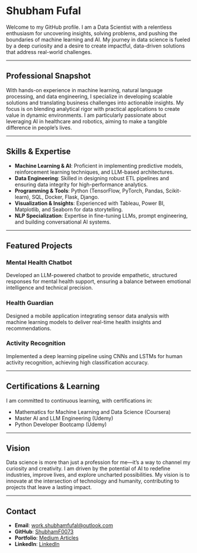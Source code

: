 # Shubham Fufal

Welcome to my GitHub profile. I am a Data Scientist with a relentless enthusiasm for uncovering insights, solving problems, and pushing the boundaries of machine learning and AI. My journey in data science is fueled by a deep curiosity and a desire to create impactful, data-driven solutions that address real-world challenges.

---

## Professional Snapshot
With hands-on experience in machine learning, natural language processing, and data engineering, I specialize in developing scalable solutions and translating business challenges into actionable insights. My focus is on blending analytical rigor with practical applications to create value in dynamic environments. I am particularly passionate about leveraging AI in healthcare and robotics, aiming to make a tangible difference in people’s lives.

---

## Skills & Expertise
- **Machine Learning & AI**: Proficient in implementing predictive models, reinforcement learning techniques, and LLM-based architectures.
- **Data Engineering**: Skilled in designing robust ETL pipelines and ensuring data integrity for high-performance analytics.
- **Programming & Tools**: Python (TensorFlow, PyTorch, Pandas, Scikit-learn), SQL, Docker, Flask, Django.
- **Visualization & Insights**: Experienced with Tableau, Power BI, Matplotlib, and Seaborn for data storytelling.
- **NLP Specialization**: Expertise in fine-tuning LLMs, prompt engineering, and building conversational AI systems.

---

## Featured Projects
### Mental Health Chatbot
Developed an LLM-powered chatbot to provide empathetic, structured responses for mental health support, ensuring a balance between emotional intelligence and technical precision.

### Health Guardian
Designed a mobile application integrating sensor data analysis with machine learning models to deliver real-time health insights and recommendations.

### Activity Recognition
Implemented a deep learning pipeline using CNNs and LSTMs for human activity recognition, achieving high classification accuracy.

---

## Certifications & Learning
I am committed to continuous learning, with certifications in:
- Mathematics for Machine Learning and Data Science (Coursera)
- Master AI and LLM Engineering (Udemy)
- Python Developer Bootcamp (Udemy)

---

## Vision
Data science is more than just a profession for me—it’s a way to channel my curiosity and creativity. I am driven by the potential of AI to redefine industries, improve lives, and explore uncharted possibilities. My vision is to innovate at the intersection of technology and humanity, contributing to projects that leave a lasting impact.

---

## Contact
- **Email**: [work.shubhamfufal@outlook.com](mailto:work.shubhamfufal@outlook.com)
- **GitHub**: [ShubhamF0073](https://github.com/ShubhamF0073)
- **Portfolio**: [Medium Articles](https://medium.com/@shubhamfufal.8)
- **LinkedIn**: [LinkedIn](https://www.linkedin.com/in/shubham-fufal-00b62b177/)

